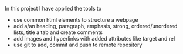 In this project I have applied the tools to
- use common html elements to structure a webpage 
- add a/an heading, paragraph, emphasis, strong, ordered/unordered lists, title a tab and create comments 
- add images and hyperlinks with added attributes like target and rel
- use git to add, commit and push to remote repository